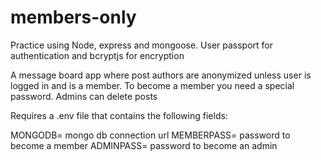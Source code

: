 # members-only

Practice using Node, express and mongoose. User passport for authentication and bcryptjs for encryption

A message board app where post authors are anonymized unless user is logged in and is a member. To become a member you need a special password.
Admins can delete posts

Requires a .env file that contains the following fields:

MONGODB= mongo db connection url
MEMBERPASS= password to become a member
ADMINPASS= password to become an admin